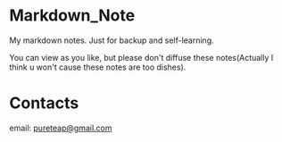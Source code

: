# Markdown_Note
My markdown notes. Just for backup and self-learning.

You can view as you like, but please don't diffuse these notes(Actually I think u won't cause these notes are too dishes).



# Contacts

email: pureteap@gmail.com

